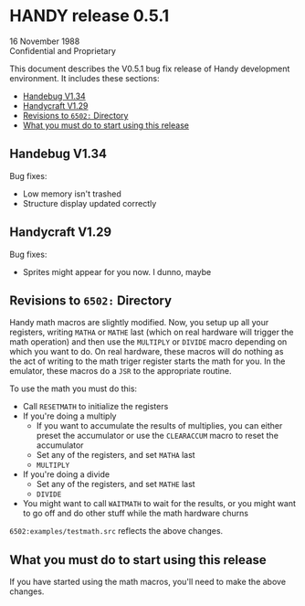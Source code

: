# HANDY release 0.5.1 

16 November 1988  
Confidential and Proprietary

This document describes the V0.5.1 bug fix release of Handy development environment. It includes these sections:

- [Handebug V1.34](#handebug-v134)
- [Handycraft V1.29](#handycraft-v129)
- [Revisions to `6502:` Directory](#revisions-to-6502-directory)
- [What you must do to start using this release](#what-you-must-do-to-start-using-this-release)

## Handebug V1.34

Bug fixes:
- Low memory isn't trashed
- Structure display updated correctly

## Handycraft V1.29

Bug fixes:
- Sprites might appear for you now. I dunno, maybe

## Revisions to `6502:` Directory

Handy math macros are slightly modified. Now, you setup up all your registers, writing `MATHA` or `MATHE` last (which on real hardware will trigger the math operation) and then use the `MULTIPLY` or `DIVIDE` macro depending on which you want to do. On real hardware, these macros will do nothing as the act of writing to the math triger register starts the math for you. In the emulator, these macros do a `JSR` to the appropriate routine.

To use the math you must do this: 

- Call `RESETMATH` to initialize the registers
- If you're doing a multiply
  - If you want to accumulate the results of multiplies, you can either preset the accumulator or use the `CLEARACCUM` macro to reset the accumulator
  - Set any of the registers, and set `MATHA` last 
  - `MULTIPLY`
- If you're doing a divide
  - Set any of the registers, and set `MATHE` last 
  - `DIVIDE`
- You might want to call `WAITMATH` to wait for the results, or you might want to go off and do other stuff while the math hardware churns

`6502:examples/testmath.src` reflects the above changes.

## What you must do to start using this release

If you have started using the math macros, you'll need to make the above changes.
